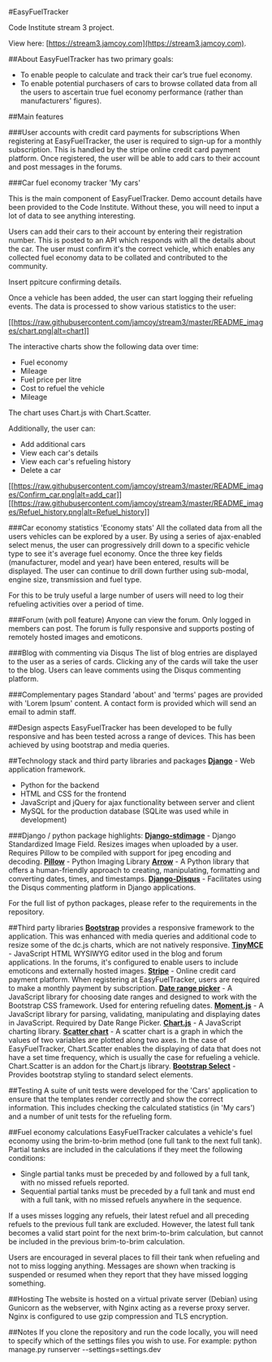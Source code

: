 #EasyFuelTracker

Code Institute stream 3 project.

View here:
[https://stream3.jamcoy.com](https://stream3.jamcoy.com).

##About
EasyFuelTracker has two primary goals:
* To enable people to calculate and track their car’s true fuel economy.
* To enable potential purchasers of cars to browse collated data from all the users to ascertain true fuel economy performance (rather than manufacturers' figures).
 
##Main features

###User accounts with credit card payments for subscriptions
When registering at EasyFuelTracker, the user is required to sign-up for a monthly subscription.  This is handled by the
 stripe online credit card payment platform.  Once registered, the user will be able to add cars to their account and post
 messages in the forums.

###Car fuel economy tracker 'My cars'

This is the main component of EasyFuelTracker.  Demo account details have been provided to the Code Institute.  Without these, you
 will need to input a lot of data to see anything interesting.

Users can add their cars to their account by entering their registration number.
 This is posted to an API which responds with all the details about the car.  The user must confirm it's the correct vehicle, which
 enables any collected fuel economy data to be collated and contributed to the community.
 
 Insert ppitcure confirming details.
 
 Once a vehicle has been added, the user can start logging their refueling events.  The data is processed to show various statistics to the user:
 
[[https://raw.githubusercontent.com/jamcoy/stream3/master/README_images/chart.png|alt=chart]]
 
 The interactive charts show the following data over time:
 * Fuel economy
 * Mileage
 * Fuel price per litre
 * Cost to refuel the vehicle
 * Mileage
 
 The chart uses Chart.js with Chart.Scatter.
 
  Additionally, the user can:
 * Add additional cars
 * View each car's details
 * View each car's refueling history
 * Delete a car
 
 [[https://raw.githubusercontent.com/jamcoy/stream3/master/README_images/Confirm_car.png|alt=add_car]]
 [[https://raw.githubusercontent.com/jamcoy/stream3/master/README_images/Refuel_history.png|alt=Refuel_history]]

###Car economy statistics 'Economy stats'
All the collated data from all the users vehicles can be explored by a user.  By using a series of ajax-enabled select
 menus, the user can progressively drill down to a specific vehicle type to see it's average fuel economy.  Once the three key
 fields (manufacturer, model and year) have been entered, results will be displayed.  The user can continue to drill down further using
 sub-modal, engine size, transmission and fuel type.
  
  For this to be truly useful a large number of users will need to log their refueling activities over a period of time.
 
###Forum (with poll feature)
Anyone can view the forum.  Only logged in members can post.  The forum is fully responsive and supports posting of remotely hosted images and emoticons.

###Blog with commenting via Disqus
The list of blog entries are displayed to the user as a series of cards.  Clicking any of the cards will take the user to the blog.  Users can 
 leave comments using the Disqus commenting platform.

###Complementary pages
Standard 'about' and 'terms' pages are provided with 'Lorem Ipsum' content.  A contact form is provided which will send an email to admin staff. 

##Design aspects
EasyFuelTracker has been developed to be fully responsive and has been tested across a range of devices.  This has been achieved by using bootstrap and media queries.

##Technology stack and third party libraries and packages
**[Django](http://flask.pocoo.org/)** - Web application framework.
* Python for the backend
* HTML and CSS for the frontend
* JavaScript and jQuery for ajax functionality between server and client
* MySQL for the production database (SQLite was used while in development) 

###Django / python package highlights:
**[Django-stdimage](https://github.com/codingjoe/django-stdimage)** - Django Standardized Image Field.  Resizes images when uploaded by a user.  Requires Pillow to be compiled with support for jpeg encoding and decoding.
**[Pillow](http://python-pillow.org/)** - Python Imaging Library
**[Arrow](http://crsmithdev.com/arrow/)** - A Python library that offers a human-friendly approach to creating, manipulating, formatting and converting dates, times, and timestamps.
**[Django-Disqus](https://github.com/arthurk/django-disqus/)** - Facilitates using the Disqus commenting platform in Django applications.

For the full list of python packages, please refer to the requirements in the repository.

##Third party libraries
**[Bootstrap](http://getbootstrap.com/)** provides a responsive framework to the application.  This was enhanced with media queries and additional code to resize some of the dc.js charts, which are not natively responsive.
**[TinyMCE](https://www.tinymce.com/)** - JavaScript HTML WYSIWYG editor used in the blog and forum applications.  In the forums, it's configured to enable users to include emoticons and externally hosted images. 
**[Stripe](https://stripe.com)** - Online credit card payment platform.  When registering at EasyFuelTracker, users are required to make a monthly payment by subscription.
**[Date range picker](http://www.daterangepicker.com/)** - A JavaScript library for choosing date ranges and designed to work with the Bootstrap CSS framework.  Used for entering refueling dates.
**[Moment.js](http://momentjs.com/)** - A JavaScript library for parsing, validating, manipulating and displaying dates in JavaScript. Required by Date Range Picker.
**[Chart.js](http://www.chartjs.org/)** - A JavaScript charting library.
**[Scatter chart](http://dima117.github.io/Chart.Scatter/)** - A scatter chart is a graph in which the values of two variables are plotted along two axes.  In the case of EasyFuelTracker, Chart.Scatter enables the displaying of data that does not have a set 
time frequency, which is usually the case for refueling a vehicle.  Chart.Scatter is an addon for the Chart.js library. 
**[Bootstrap Select](https://silviomoreto.github.io/bootstrap-select/)** - Provides bootstrap styling to standard select elements.

##Testing
A suite of unit tests were developed for the 'Cars' application to ensure that the templates render correctly and show the correct information.  This includes checking the calculated statistics (in 'My cars') and a number of unit tests for the refueling form. 

##Fuel economy calculations
EasyFuelTracker calculates a vehicle's fuel economy using the brim-to-brim method (one full tank to the next full tank).
Partial tanks are included in the calculations if they meet the following conditions:
* Single partial tanks must be preceded by and followed by a full tank, with no missed refuels reported.
* Sequential partial tanks must be preceded by a full tank and must end with a full tank, with no missed refuels anywhere in the sequence.

If a uses misses logging any refuels, their latest refuel and all preceding refuels to the previous full tank are excluded. However, the latest full tank becomes a valid start point for the next brim-to-brim calculation, but cannot be included in the previous brim-to-brim calculation.

Users are encouraged in several places to fill their tank when refueling and not to miss logging anything.  Messages are shown when tracking is suspended or resumed when they report that they have missed logging something.

##Hosting
The website is hosted on a virtual private server (Debian) using Gunicorn as the webserver, with Nginx acting as a reverse proxy server.  Nginx is configured to use gzip compression and TLS encryption.

##Notes
If you clone the repository and run the code locally, you will need to specify which of the settings files you wish to use.
For example: python manage.py runserver --settings=settings.dev

